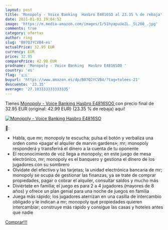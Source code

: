 ```yaml
---
layout: post
title: 'Monopoly - Voice Banking  Hasbro E4816SO al 23.35 % de rebaja'
date: 2021-01-03 19:04:52
image: 'https://m.media-amazon.com/images/I/51hyapuUeZL._SL200_.jpg'
comments: true
category: ofertas
author: ring
slug: 'B07QJYCVB4-es'
actualPrice: 32.95 EUR
currency: EUR
price: 32.95
comparePrice: 42.99 EUR
prodname: 'Monopoly - Voice Banking  Hasbro E4816SO0 '
country: 'es'
flag: '🇪🇸'
buyurl: 'https://www.amazon.es/dp/B07QJYCVB4/?tag=tolees-21'
descuento: '23.35'
average: '27.103333333333335'
---
```


Tienes [Monopoly - Voice Banking  Hasbro E4816SO0 ](https://www.amazon.es/dp/B07QJYCVB4/?tag=tolees-21) con precio final de  32.95 EUR (original: 42.99 EUR) (23.35 %  de rebaja) aqui!

[![Monopoly - Voice Banking  Hasbro E4816SO](https://m.media-amazon.com/images/I/51hyapuUeZL._SL200_.jpg)](https://www.amazon.es/dp/B07QJYCVB4/?tag=tolees-21)

🔎:

- Habla, que mr; monopoly te escucha; pulsa el botón y verbaliza una orden como «pagar el alquiler de marvin gardens»; mr; monopoly responderá y transferirá el dinero a la cuenta de tu oponente
- El reconocimiento de voz llega a monopoly; en este juego de mesa electrónico, mr; monopoly es el banquero y gestiona el dinero de los jugadores con su sombrero
- Olvídate del efectivo y las tarjetas; la unidad electrónica bancaria de mr; monopoly se ocupa de gestionar las finanzas, ya se trate de comprar propiedades, pagar o cobrar el alquiler, consultar saldos y mucho más
- Diviértete en familia; el juego es para 2 a 4 jugadores (mayores de 8 años) y ofrece un plan genial para una noche de juegos en familia
- Juega más rápido; los jugadores aterrizan en una casilla de intercambio obligado y le indican a mr; monopoly qué propiedades quieren intercambiar; construye más rápido y consigue las casas y hoteles antes que nadie

[Comprar!!!](https://www.amazon.es/dp/B07QJYCVB4/?tag=tolees-21)
